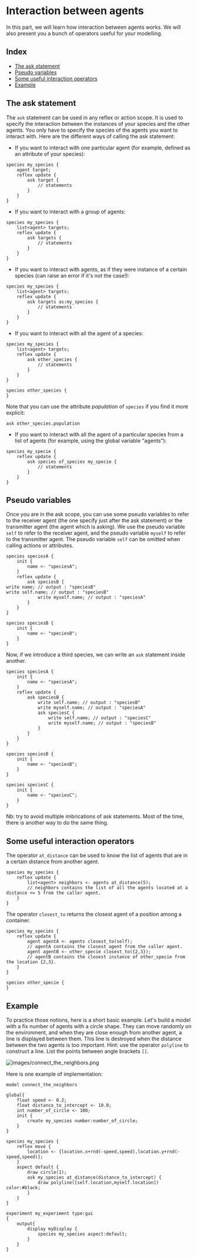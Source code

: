 [//]: # (startConcept|interaction_between_agents)
# Interaction between agents

In this part, we will learn how interaction between agents works. We will also present you a bunch of operators useful for your modelling. 

## Index

* [The ask statement](#the-ask-statement)
* [Pseudo variables](#pseudo-variables)
* [Some useful interaction operators](#some-useful-interaction-operators)
* [Example](#example)

## The ask statement

[//]: # (keyword|statement_ask)
The `ask` statement can be used in any reflex or action scope. It is used to specify the interaction between the instances of your species and the other agents. You only have to specify the species of the agents you want to interact with. Here are the different ways of calling the ask statement:

-	If you want to interact with one particular agent (for example, defined as an attribute of your species):

```
species my_species {
	agent target;
	reflex update {
		ask target {
			// statements
		}
	}
}
```

-	If you want to interact with a group of agents:

```
species my_species {
	list<agent> targets;
	reflex update {
		ask targets {
			// statements
		}
	}
}
```

-	If you want to interact with agents, as if they were instance of a certain species (can raise an error if it's not the case!):

```
species my_species {
	list<agent> targets;
	reflex update {
		ask targets as:my_species {
			// statements
		}
	}
}
```

-	If you want to interact with all the agent of a species:

```
species my_species {
	list<agent> targets;
	reflex update {
		ask other_species {
			// statements
		}
	}
}

species other_species {
}
```

Note that you can use the attribute _population_ of `species` if you find it more explicit:

```
ask other_species.population
```

-	If you want to interact with all the agent of a particular species from a list of agents (for example, using the global variable "agents"):

```
species my_specie {
	reflex update {
		ask species of_species my_specie {
			// statements
		}
	}
}
```

## Pseudo variables

[//]: # (keyword|concept_pseudo_variable)
Once you are in the ask scope, you can use some pseudo variables to refer to the receiver agent (the one specify just after the ask statement) or the transmitter agent (the agent which is asking). 
We use the pseudo variable `self` to refer to the receiver agent, and the pseudo variable `myself` to refer to the transmitter agent. The pseudo variable `self` can be omitted when calling actions or attributes.

```
species speciesA {
	init {
		name <- "speciesA";
	}
	reflex update {
		ask speciesB {
write name; // output : "speciesB"			
write self.name; // output : "speciesB"
			write myself.name; // output : "speciesA"
		}
	}
}

species speciesB {
	init {
		name <- "speciesB";
	}
}
```

Now, if we introduce a third species, we can write an `ask` statement inside another. 

```
species speciesA {
	init {
		name <- "speciesA";
	}
	reflex update {
		ask speciesB {
			write self.name; // output : "speciesB"
			write myself.name; // output : "speciesA"
			ask speciesC {
				write self.name; // output : "speciesC"
				write myself.name; // output : "speciesB"
			}
		}
	}
}

species speciesB {
	init {
		name <- "speciesB";
	}
}

species speciesC {
	init {
		name <- "speciesC";
	}
}
```

Nb: try to avoid multiple imbrications of ask statements. Most of the time, there is another way to do the same thing.

## Some useful interaction operators

[//]: # (keyword|operator_at_distance)
The operator `at_distance` can be used to know the list of agents that are in a certain distance from another agent.

```
species my_species {
	reflex update {
		list<agent> neighbors <- agents at_distance(5);
		// neighbors contains the list of all the agents located at a distance <= 5 from the caller agent.
	}
}
```

[//]: # (keyword|operator_closest_to)
The operator `closest_to` returns the closest agent of a position among a container.

```
species my_species {
	reflex update {
		agent agentA <- agents closest_to(self);
		// agentA contains the closest agent from the caller agent.
		agent agentB <- other_specie closest_to({2,3});
		// agentB contains the closest instance of other_specie from the location {2,3}.
	}
}

species other_specie {
}
```

## Example

[//]: # (keyword|operator_polyline)
To practice those notions, here is a short basic example. Let's build a model with a fix number of agents with a circle shape. They can move randomly on the environment, and when they are close enough from another agent, a line is displayed between them. This line is destroyed when the distance between the two agents is too important.
Hint: use the operator `polyline` to construct a line. List the points between angle brackets `[]`.

![images/connect_the_neighbors.png](resources/images/manipulateBasicSpecies/connect_the_neighbors.png) 

Here is one example of implementation:

```
model connect_the_neighbors

global{
	float speed <- 0.2;
	float distance_to_intercept <- 10.0;
	int number_of_circle <- 100;
	init {
		create my_species number:number_of_circle;
	}
}

species my_species {
	reflex move {
		location <- {location.x+rnd(-speed,speed),location.y+rnd(-speed,speed)};
	}
	aspect default {
		draw circle(1);
		ask my_species at_distance(distance_to_intercept) {
			draw polyline([self.location,myself.location]) color:#black;
		}
	}
}

experiment my_experiment type:gui
{
	output{
		display myDisplay {
			species my_species aspect:default;
		}
	}
}
```

[//]: # (endConcept|interaction_between_agents)
